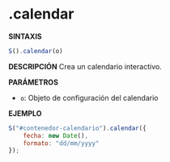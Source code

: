 # .calendar

**SINTAXIS**
```javascript
S().calendar(o)
```

**DESCRIPCIÓN**
Crea un calendario interactivo.

**PARÁMETROS**
- `o`: Objeto de configuración del calendario

**EJEMPLO**
```javascript
S("#contenedor-calendario").calendar({
    fecha: new Date(),
    formato: "dd/mm/yyyy"
});
```